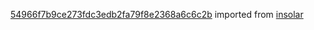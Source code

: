 [54966f7b9ce273fdc3edb2fa79f8e2368a6c6c2b](https://github.com/insolar/insolar/commit/54966f7b9ce273fdc3edb2fa79f8e2368a6c6c2b) imported from [insolar](https://github.com/insolar/insolar)

